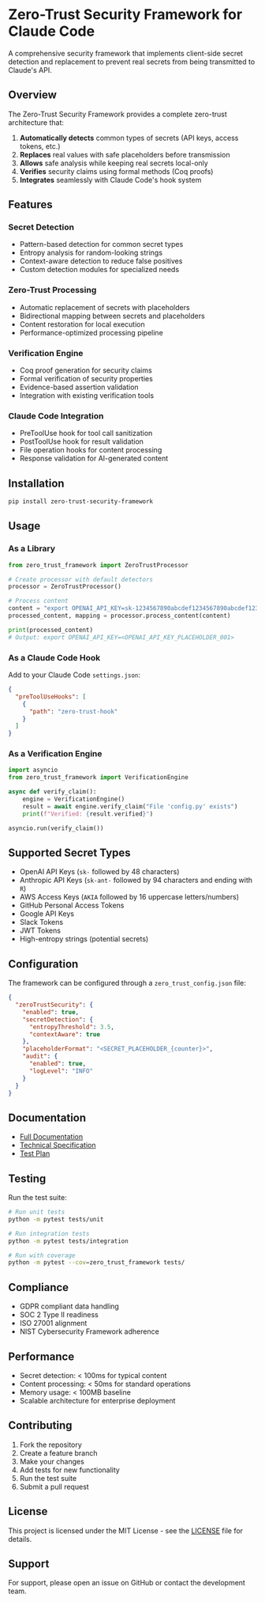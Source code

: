 # Zero-Trust Security Framework for Claude Code

A comprehensive security framework that implements client-side secret detection and replacement to prevent real secrets from being transmitted to Claude's API.

## Overview

The Zero-Trust Security Framework provides a complete zero-trust architecture that:

1. **Automatically detects** common types of secrets (API keys, access tokens, etc.)
2. **Replaces** real values with safe placeholders before transmission
3. **Allows** safe analysis while keeping real secrets local-only
4. **Verifies** security claims using formal methods (Coq proofs)
5. **Integrates** seamlessly with Claude Code's hook system

## Features

### Secret Detection
- Pattern-based detection for common secret types
- Entropy analysis for random-looking strings
- Context-aware detection to reduce false positives
- Custom detection modules for specialized needs

### Zero-Trust Processing
- Automatic replacement of secrets with placeholders
- Bidirectional mapping between secrets and placeholders
- Content restoration for local execution
- Performance-optimized processing pipeline

### Verification Engine
- Coq proof generation for security claims
- Formal verification of security properties
- Evidence-based assertion validation
- Integration with existing verification tools

### Claude Code Integration
- PreToolUse hook for tool call sanitization
- PostToolUse hook for result validation
- File operation hooks for content processing
- Response validation for AI-generated content

## Installation

```bash
pip install zero-trust-security-framework
```

## Usage

### As a Library

```python
from zero_trust_framework import ZeroTrustProcessor

# Create processor with default detectors
processor = ZeroTrustProcessor()

# Process content
content = "export OPENAI_API_KEY=sk-1234567890abcdef1234567890abcdef1234567890abcdef"
processed_content, mapping = processor.process_content(content)

print(processed_content)
# Output: export OPENAI_API_KEY=<OPENAI_API_KEY_PLACEHOLDER_001>
```

### As a Claude Code Hook

Add to your Claude Code `settings.json`:

```json
{
  "preToolUseHooks": [
    {
      "path": "zero-trust-hook"
    }
  ]
}
```

### As a Verification Engine

```python
import asyncio
from zero_trust_framework import VerificationEngine

async def verify_claim():
    engine = VerificationEngine()
    result = await engine.verify_claim("File 'config.py' exists")
    print(f"Verified: {result.verified}")

asyncio.run(verify_claim())
```

## Supported Secret Types

- OpenAI API Keys (`sk-` followed by 48 characters)
- Anthropic API Keys (`sk-ant-` followed by 94 characters and ending with `R`)
- AWS Access Keys (`AKIA` followed by 16 uppercase letters/numbers)
- GitHub Personal Access Tokens
- Google API Keys
- Slack Tokens
- JWT Tokens
- High-entropy strings (potential secrets)

## Configuration

The framework can be configured through a `zero_trust_config.json` file:

```json
{
  "zeroTrustSecurity": {
    "enabled": true,
    "secretDetection": {
      "entropyThreshold": 3.5,
      "contextAware": true
    },
    "placeholderFormat": "<SECRET_PLACEHOLDER_{counter}>",
    "audit": {
      "enabled": true,
      "logLevel": "INFO"
    }
  }
}
```

## Documentation

- [Full Documentation](DOCS.md)
- [Technical Specification](SPEC.md)
- [Test Plan](TEST_PLAN.md)

## Testing

Run the test suite:

```bash
# Run unit tests
python -m pytest tests/unit

# Run integration tests
python -m pytest tests/integration

# Run with coverage
python -m pytest --cov=zero_trust_framework tests/
```

## Compliance

- GDPR compliant data handling
- SOC 2 Type II readiness
- ISO 27001 alignment
- NIST Cybersecurity Framework adherence

## Performance

- Secret detection: < 100ms for typical content
- Content processing: < 50ms for standard operations
- Memory usage: < 100MB baseline
- Scalable architecture for enterprise deployment

## Contributing

1. Fork the repository
2. Create a feature branch
3. Make your changes
4. Add tests for new functionality
5. Run the test suite
6. Submit a pull request

## License

This project is licensed under the MIT License - see the [LICENSE](LICENSE) file for details.

## Support

For support, please open an issue on GitHub or contact the development team.